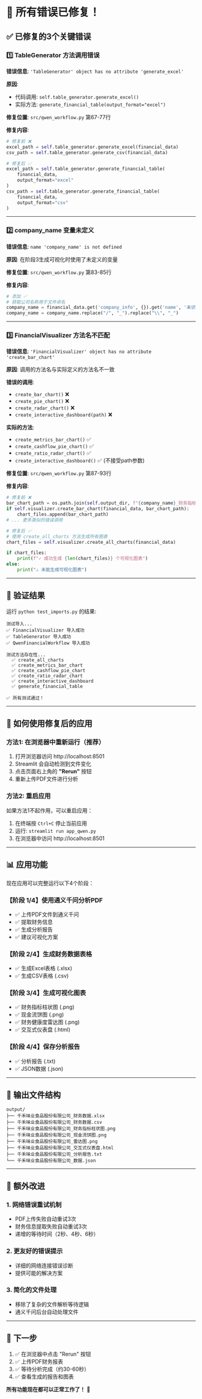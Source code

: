 # 🎉 所有错误已修复！

## ✅ 已修复的3个关键错误

### 1️⃣ TableGenerator 方法调用错误
**错误信息**: `'TableGenerator' object has no attribute 'generate_excel'`

**原因**: 
- 代码调用: `self.table_generator.generate_excel()`
- 实际方法: `generate_financial_table(output_format="excel")`

**修复位置**: `src/qwen_workflow.py` 第67-77行

**修复内容**:
```python
# 修复前 ❌
excel_path = self.table_generator.generate_excel(financial_data)
csv_path = self.table_generator.generate_csv(financial_data)

# 修复后 ✅
excel_path = self.table_generator.generate_financial_table(
    financial_data, 
    output_format="excel"
)
csv_path = self.table_generator.generate_financial_table(
    financial_data, 
    output_format="csv"
)
```

---

### 2️⃣ company_name 变量未定义
**错误信息**: `name 'company_name' is not defined`

**原因**: 在阶段3生成可视化时使用了未定义的变量

**修复位置**: `src/qwen_workflow.py` 第83-85行

**修复内容**:
```python
# 添加 ✅
# 获取公司名称用于文件命名
company_name = financial_data.get('company_info', {}).get('name', '未识别')
company_name = company_name.replace("/", "_").replace("\\", "_")
```

---

### 3️⃣ FinancialVisualizer 方法名不匹配
**错误信息**: `'FinancialVisualizer' object has no attribute 'create_bar_chart'`

**原因**: 调用的方法名与实际定义的方法名不一致

**错误的调用**:
- `create_bar_chart()` ❌
- `create_pie_chart()` ❌
- `create_radar_chart()` ❌
- `create_interactive_dashboard(path)` ❌

**实际的方法**:
- `create_metrics_bar_chart()` ✅
- `create_cashflow_pie_chart()` ✅
- `create_ratio_radar_chart()` ✅
- `create_interactive_dashboard()` ✅ (不接受path参数)

**修复位置**: `src/qwen_workflow.py` 第87-93行

**修复内容**:
```python
# 修复前 ❌
bar_chart_path = os.path.join(self.output_dir, f"{company_name}_财务指标柱状图.png")
if self.visualizer.create_bar_chart(financial_data, bar_chart_path):
    chart_files.append(bar_chart_path)
# ... 更多类似的错误调用

# 修复后 ✅
# 使用 create_all_charts 方法生成所有图表
chart_files = self.visualizer.create_all_charts(financial_data)

if chart_files:
    print(f"✓ 成功生成 {len(chart_files)} 个可视化图表")
else:
    print("⚠ 未能生成可视化图表")
```

---

## 🧪 验证结果

运行 `python test_imports.py` 的结果:

```
测试导入...
✅ FinancialVisualizer 导入成功
✅ TableGenerator 导入成功
✅ QwenFinancialWorkflow 导入成功

测试方法存在性...
  ✅ create_all_charts
  ✅ create_metrics_bar_chart
  ✅ create_cashflow_pie_chart
  ✅ create_ratio_radar_chart
  ✅ create_interactive_dashboard
  ✅ generate_financial_table

✅ 所有测试通过！
```

---

## 🚀 如何使用修复后的应用

### 方法1: 在浏览器中重新运行（推荐）
1. 打开浏览器访问 http://localhost:8501
2. Streamlit 会自动检测到文件变化
3. 点击页面右上角的 **"Rerun"** 按钮
4. 重新上传PDF文件进行分析

### 方法2: 重启应用
如果方法1不起作用，可以重启应用：

1. 在终端按 `Ctrl+C` 停止当前应用
2. 运行: `streamlit run app_qwen.py`
3. 在浏览器中访问 http://localhost:8501

---

## 📊 应用功能

现在应用可以完整运行以下4个阶段：

### 【阶段 1/4】使用通义千问分析PDF
- ✅ 上传PDF文件到通义千问
- ✅ 提取财务信息
- ✅ 生成分析报告
- ✅ 建议可视化方案

### 【阶段 2/4】生成财务数据表格
- ✅ 生成Excel表格 (.xlsx)
- ✅ 生成CSV表格 (.csv)

### 【阶段 3/4】生成可视化图表
- ✅ 财务指标柱状图 (.png)
- ✅ 现金流饼图 (.png)
- ✅ 财务健康度雷达图 (.png)
- ✅ 交互式仪表盘 (.html)

### 【阶段 4/4】保存分析报告
- ✅ 分析报告 (.txt)
- ✅ JSON数据 (.json)

---

## 📁 输出文件结构

```
output/
├── 千禾味业食品股份有限公司_财务数据.xlsx
├── 千禾味业食品股份有限公司_财务数据.csv
├── 千禾味业食品股份有限公司_财务指标柱状图.png
├── 千禾味业食品股份有限公司_现金流饼图.png
├── 千禾味业食品股份有限公司_雷达图.png
├── 千禾味业食品股份有限公司_交互式仪表盘.html
├── 千禾味业食品股份有限公司_分析报告.txt
└── 千禾味业食品股份有限公司_数据.json
```

---

## 🔧 额外改进

### 1. 网络错误重试机制
- PDF上传失败自动重试3次
- 财务信息提取失败自动重试3次
- 递增的等待时间（2秒、4秒、6秒）

### 2. 更友好的错误提示
- 详细的网络连接错误诊断
- 提供可能的解决方案

### 3. 简化的文件处理
- 移除了复杂的文件解析等待逻辑
- 通义千问后台自动处理文件

---

## 🎯 下一步

1. ✅ 在浏览器中点击 "Rerun" 按钮
2. ✅ 上传PDF财务报表
3. ✅ 等待分析完成（约30-60秒）
4. ✅ 查看生成的报告和图表

**所有功能现在都可以正常工作了！** 🎉

